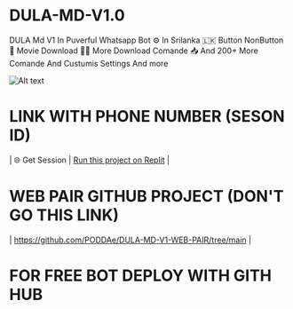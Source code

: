 # DULA-MD-V1.0
DULA Md V1 In Puverful Whatsapp Bot ⚙️ In Srilanka 🇱🇰 Button NonButton 🔢 Movie Download 🍟📂 More Download Comande 📥 And  200+ More Comande And Custumis Settings And more


![Alt text](https://github.com/PODDAe/DULA-MD-V1.0/blob/main/IMAGES/DULA-MD-LOGO.png?raw=true)






# LINK WITH PHONE NUMBER (SESON ID)
| 🌐 Get Session | [Run this project on Replit](https://replit.com/@camalkaakash2/DULA-MD-V1-WEB-PAIR?v=1) |



# WEB PAIR GITHUB PROJECT (DON'T GO THIS LINK)
| https://github.com/PODDAe/DULA-MD-V1-WEB-PAIR/tree/main |

# FOR FREE BOT DEPLOY WITH GITH HUB



